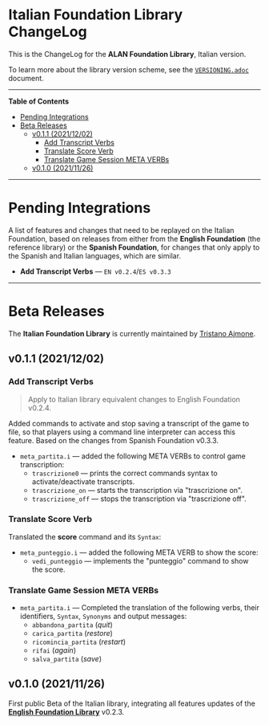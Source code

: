 # Italian Foundation Library ChangeLog

This is the ChangeLog for the __ALAN Foundation Library__, Italian version.

To learn more about the library version scheme, see the [`VERSIONING.adoc`][VERSIONING.adoc] document.

-----

**Table of Contents**

<!-- MarkdownTOC autolink="true" bracket="round" autoanchor="false" lowercase="only_ascii" uri_encoding="true" levels="1,2,3" -->

- [Pending Integrations](#pending-integrations)
- [Beta Releases](#beta-releases)
    - [v0.1.1 \(2021/12/02\)](#v011-20211202)
        - [Add Transcript Verbs](#add-transcript-verbs)
        - [Translate Score Verb](#translate-score-verb)
        - [Translate Game Session META VERBs](#translate-game-session-meta-verbs)
    - [v0.1.0 \(2021/11/26\)](#v010-20211126)

<!-- /MarkdownTOC -->

-----

# Pending Integrations

A list of features and changes that need to be replayed on the Italian Foundation, based on releases from either from the **English Foundation** (the reference library) or the **Spanish Foundation**, for changes that only apply to the Spanish and Italian languages, which are similar.

- **Add Transcript Verbs** — `EN v0.2.4`/`ES v0.3.3`

-------------------------------------------------------------------------------

# Beta Releases

The __Italian Foundation Library__ is currently maintained by [Tristano Ajmone].


## v0.1.1 (2021/12/02)

### Add Transcript Verbs

> Apply to Italian library equivalent changes to English Foundation v0.2.4.

Added commands to activate and stop saving a transcript of the game to file, so that players using a command line interpreter can access this feature.
Based on the changes from Spanish Foundation v0.3.3.

- `meta_partita.i` — added the following META VERBs to control game transcription:
    + `trascrizione0` — prints the correct commands syntax to activate/deactivate transcripts.
    + `trascrizione_on` — starts the transcription via "trascrizione on".
    + `trascrizione_off` — stops the transcription via "trascrizione off".

### Translate Score Verb

Translated the **score** command and its `Syntax`:

- `meta_punteggio.i` — added the following META VERB to show the score:
    + `vedi_punteggio` — implements the "punteggio" command to show the score.

### Translate Game Session META VERBs

- `meta_partita.i` — Completed the translation of the following verbs, their identifiers, `Syntax`, `Synonyms` and output messages:
    + `abbandona_partita` (_quit_)
    + `carica_partita` (_restore_)
    + `ricomincia_partita` (_restart_)
    + `rifai` (_again_)
    + `salva_partita` (_save_)


## v0.1.0 (2021/11/26)

First public Beta of the Italian library, integrating all features updates of the **[English Foundation Library]** v0.2.3.


<!-----------------------------------------------------------------------------
                               REFERENCE LINKS
------------------------------------------------------------------------------>

[Semantic Versioning 2.0.0]: https://semver.org "Semantic Versioning website"

<!-- Issues & Discussion -->

[Discussion #14]: https://github.com/alan-if/alan-i18n/discussions/14 "See Discussion #14 — Libraries Version Scheme"
[Discussion #51]: https://github.com/alan-if/alan-i18n/discussions/51 "See Discussion #51 — THEM WORDS vs PRONOUNs in Italian and Spanish Libs"

<!-- project files and folders -->

[English Foundation Library]: ../alan_en/Foundation/ "Navigate to the English Alan Library folder"

[VERSIONING.adoc]: ../../VERSIONING.adoc "Read 'Library Version Scheme' documentation"

<!-- people and organizations -->

[Alan IF Development team]: https://github.com/alan-if "Visit the Alan Interactive Fiction Development team organization on GitHub"

[Tristano Ajmone]: https://github.com/tajmone "View Tristano Ajmone's GitHub profile"

<!-- EOF -->
